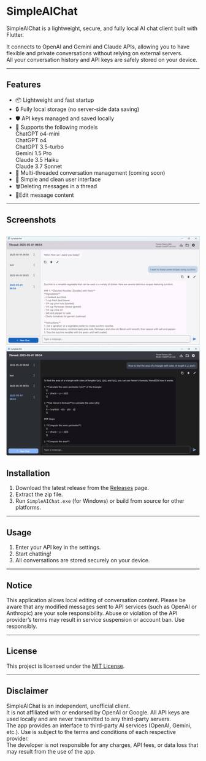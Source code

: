 # SimpleAIChat

SimpleAIChat is a lightweight, secure, and fully local AI chat client built with Flutter.

It connects to OpenAI and Gemini and Claude APIs, allowing you to have flexible and private conversations without relying on external servers.  
All your conversation history and API keys are safely stored on your device.

---

## Features

- 📦 Lightweight and fast startup
- 🔒 Fully local storage (no server-side data saving)
- 🛡️ API keys managed and saved locally
- 🧠 Supports the following models\
  ChatGPT o4-mini\
  ChatGPT o4\
  ChatGPT 3.5-turbo\
  Gemini 1.5 Pro\
  Claude 3.5 Haiku\
  Claude 3.7 Sonnet
- 💬 Multi-threaded conversation management (coming soon)
- 🌙 Simple and clean user interface
- 🗑️Deleting messages in a thread
- 📝Edit message content
  
---

## Screenshots
![image](screenshot/1.jpg)
![image](screenshot/2.jpg)
---

## Installation

1. Download the latest release from the [Releases](https://github.com/your-username/SimpleAIChat/releases) page.
2. Extract the zip file.
3. Run `SimpleAIChat.exe` (for Windows) or build from source for other platforms.

---

## Usage

1. Enter your API key in the settings.
2. Start chatting!
3. All conversations are stored securely on your device.

---

## Notice

This application allows local editing of conversation content. Please be aware that any modified messages sent to API services (such as OpenAI or Anthropic) are your sole responsibility.
Abuse or violation of the API provider’s terms may result in service suspension or account ban.
Use responsibly.

---

## License

This project is licensed under the [MIT License](LICENSE).

---

## Disclaimer

SimpleAIChat is an independent, unofficial client.  
It is not affiliated with or endorsed by OpenAI or Google.
All API keys are used locally and are never transmitted to any third-party servers.\
The app provides an interface to third-party AI services (OpenAI, Gemini, etc.). Use is subject to the terms and conditions of each respective provider.\
The developer is not responsible for any charges, API fees, or data loss that may result from the use of the app.
